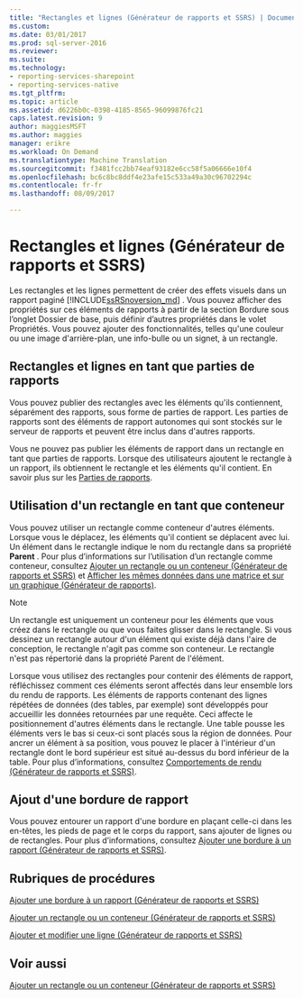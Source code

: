 ```yaml
---
title: "Rectangles et lignes (Générateur de rapports et SSRS) | Documents Microsoft"
ms.custom: 
ms.date: 03/01/2017
ms.prod: sql-server-2016
ms.reviewer: 
ms.suite: 
ms.technology:
- reporting-services-sharepoint
- reporting-services-native
ms.tgt_pltfrm: 
ms.topic: article
ms.assetid: d6226b0c-0398-4185-8565-96099876fc21
caps.latest.revision: 9
author: maggiesMSFT
ms.author: maggies
manager: erikre
ms.workload: On Demand
ms.translationtype: Machine Translation
ms.sourcegitcommit: f3481fcc2bb74eaf93182e6cc58f5a06666e10f4
ms.openlocfilehash: bc6c8bc8ddf4e23afe15c533a49a30c96702294c
ms.contentlocale: fr-fr
ms.lasthandoff: 08/09/2017

---
```

# <a name="rectangles-and-lines-report-builder-and-ssrs"></a>Rectangles et lignes (Générateur de rapports et SSRS)
  Les rectangles et les lignes permettent de créer des effets visuels dans un rapport paginé [!INCLUDE[ssRSnoversion_md](../../includes/ssrsnoversion-md.md)] . Vous pouvez afficher des propriétés sur ces éléments de rapports à partir de la section Bordure sous l’onglet Dossier de base, puis définir d’autres propriétés dans le volet Propriétés. Vous pouvez ajouter des fonctionnalités, telles qu'une couleur ou une image d'arrière-plan, une info-bulle ou un signet, à un rectangle.  
  
##  <a name="RectanglesLinesReportParts"></a> Rectangles et lignes en tant que parties de rapports  
 Vous pouvez publier des rectangles avec les éléments qu'ils contiennent, séparément des rapports, sous forme de parties de rapport. Les parties de rapports sont des éléments de rapport autonomes qui sont stockés sur le serveur de rapports et peuvent être inclus dans d'autres rapports.  
  
 Vous ne pouvez pas publier les éléments de rapport dans un rectangle en tant que parties de rapports. Lorsque des utilisateurs ajoutent le rectangle à un rapport, ils obtiennent le rectangle et les éléments qu'il contient.  En savoir plus sur les [Parties de rapports](../../reporting-services/report-design/report-parts-report-builder-and-ssrs.md).  
  
##  <a name="RectangleAsContainer"></a> Utilisation d'un rectangle en tant que conteneur  
 Vous pouvez utiliser un rectangle comme conteneur d'autres éléments. Lorsque vous le déplacez, les éléments qu'il contient se déplacent avec lui. Un élément dans le rectangle indique le nom du rectangle dans sa propriété **Parent** . Pour plus d’informations sur l’utilisation d’un rectangle comme conteneur, consultez [Ajouter un rectangle ou un conteneur &#40;Générateur de rapports et SSRS&#41;](../../reporting-services/report-design/add-a-rectangle-or-container-report-builder-and-ssrs.md) et [Afficher les mêmes données dans une matrice et sur un graphique &#40;Générateur de rapports&#41;](../../reporting-services/report-design/display-the-same-data-on-a-matrix-and-a-chart-report-builder.md).  
  
> [!NOTE]  
>  Un rectangle est uniquement un conteneur pour les éléments que vous créez dans le rectangle ou que vous faites glisser dans le rectangle. Si vous dessinez un rectangle autour d'un élément qui existe déjà dans l'aire de conception, le rectangle n'agit pas comme son conteneur. Le rectangle n'est pas répertorié dans la propriété Parent de l'élément.  
  
 Lorsque vous utilisez des rectangles pour contenir des éléments de rapport, réfléchissez comment ces éléments seront affectés dans leur ensemble lors du rendu de rapports. Les éléments de rapports contenant des lignes répétées de données (des tables, par exemple) sont développés pour accueillir les données retournées par une requête. Ceci affecte le positionnement d'autres éléments dans le rectangle. Une table pousse les éléments vers le bas si ceux-ci sont placés sous la région de données. Pour ancrer un élément à sa position, vous pouvez le placer à l'intérieur d'un rectangle dont le bord supérieur est situé au-dessus du bord inférieur de la table. Pour plus d’informations, consultez [Comportements de rendu &#40;Générateur de rapports et SSRS&#41;](../../reporting-services/report-design/rendering-behaviors-report-builder-and-ssrs.md).  
  
##  <a name="ReportBorder"></a> Ajout d'une bordure de rapport  
 Vous pouvez entourer un rapport d'une bordure en plaçant celle-ci dans les en-têtes, les pieds de page et le corps du rapport, sans ajouter de lignes ou de rectangles. Pour plus d’informations, consultez [Ajouter une bordure à un rapport &#40;Générateur de rapports et SSRS&#41;](../../reporting-services/report-design/add-a-border-to-a-report-report-builder-and-ssrs.md).  
  
##  <a name="HowTo"></a> Rubriques de procédures  
 [Ajouter une bordure à un rapport &#40;Générateur de rapports et SSRS&#41;](../../reporting-services/report-design/add-a-border-to-a-report-report-builder-and-ssrs.md)  
  
 [Ajouter un rectangle ou un conteneur &#40;Générateur de rapports et SSRS&#41;](../../reporting-services/report-design/add-a-rectangle-or-container-report-builder-and-ssrs.md)  
  
 [Ajouter et modifier une ligne &#40;Générateur de rapports et SSRS&#41;](../../reporting-services/report-design/add-and-modify-a-line-report-builder-and-ssrs.md)  
  
## <a name="see-also"></a>Voir aussi  
 [Ajouter un rectangle ou un conteneur &#40;Générateur de rapports et SSRS&#41;](../../reporting-services/report-design/add-a-rectangle-or-container-report-builder-and-ssrs.md)  
  
  

